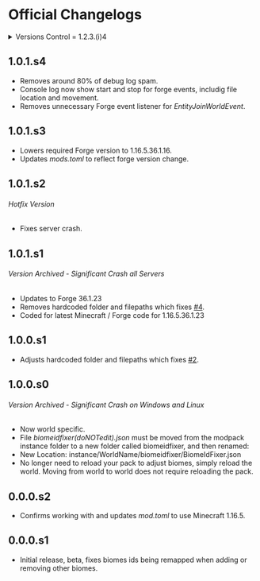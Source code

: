 # Official Changelogs

<details>
   <summary>Versions Control = 1.2.3.(i)4</summary>

   Prior releases are not 100% accurate to this structure.
   1. First Full Release, or World Breaking, Can't be Fixed.
   1. User Intervention Required.
   1. Changes to Forge Version, Significant Code Changes, or Feature Changes.
   1. Language, Logs, Names, Hotfixes, etc.
       1. For future use, to specify feature or release types.
</details>

## 1.0.1.s4
*   Removes around 80% of debug log spam.
*   Console log now show start and stop for forge events, includig file location and movement.
*   Removes unnecessary Forge event listener for *EntityJoinWorldEvent*.

## 1.0.1.s3
*   Lowers required Forge version to 1.16.5.36.1.16.
*   Updates *mods.toml* to reflect forge version change.

## 1.0.1.s2
###### _Hotfix Version_
*   Fixes server crash.

## 1.0.1.s1
###### _Version Archived_ - Significant Crash all Servers
*   Updates to Forge 36.1.23
*   Removes hardcoded folder and filepaths which fixes [#4](https://github.com/desagas/Biome-Id-Fixer/issues/4).
*   Coded for latest Minecraft / Forge code for 1.16.5.36.1.23

## 1.0.0.s1
*   Adjusts hardcoded folder and filepaths which fixes [#2](https://github.com/desagas/Biome-Id-Fixer/issues/2).

## 1.0.0.s0
###### _Version Archived_ - Significant Crash on Windows and Linux
*   Now world specific.
*   File *biomeidfixer(doNOTedit).json* must be moved from the modpack instance folder to a new folder called biomeidfixer, and then renamed:
*   New Location: instance/WorldName/biomeidfixer/BiomeIdFixer.json
*   No longer need to reload your pack to adjust biomes, simply reload the world. Moving from world to world does not require reloading the pack.

## 0.0.0.s2
*   Confirms working with and updates *mod.toml* to use Minecraft 1.16.5.

## 0.0.0.s1
*   Initial release, beta, fixes biomes ids being remapped when adding or removing other biomes.